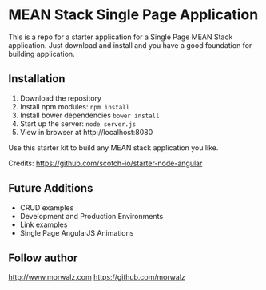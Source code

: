 # MEAN Stack Single Page Application

This is a repo for a starter application for a Single Page MEAN Stack application. Just download and install and you have a good foundation for building application.

## Installation
1. Download the repository
2. Install npm modules: `npm install`
3. Install bower dependencies `bower install`
4. Start up the server: `node server.js`
5. View in browser at http://localhost:8080

Use this starter kit to build any MEAN stack application you like.

Credits: https://github.com/scotch-io/starter-node-angular


## Future Additions
- CRUD examples
- Development and Production Environments
- Link examples
- Single Page AngularJS Animations

## Follow author
http://www.morwalz.com
https://github.com/morwalz